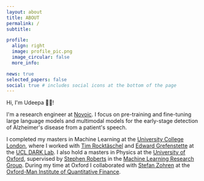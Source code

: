```yaml
---
layout: about
title: ABOUT
permalink: /
subtitle:

profile:
  align: right
  image: profile_pic.png
  image_circular: false
  more_info:

news: true
selected_papers: false
social: true # includes social icons at the bottom of the page
---
```


Hi, I'm Udeepa 👋🏾!

I'm a research engineer at <a href="https://novoic.com/">Novoic</a>. I focus on pre-training and fine-tuning large language models and multimodal models for the early-stage detection of Alzheimer's disease from a patient's speech.

I completed my masters in Machine Learning at the <a href="https://www.ucl.ac.uk/">University College London</a>, where I worked with <a href="https://rockt.github.io/">Tim Rocktäschel</a> and <a href="https://www.egrefen.com/">Edward Grefenstette</a> at the <a href="https://ucldark.com/">UCL DARK Lab</a>. I also hold a masters in Physics at the <a href="https://www.ox.ac.uk/">University of Oxford</a>, supervised by <a href="https://www.robots.ox.ac.uk/~sjrob/">Stephen Roberts</a> in the <a href="https://www.robots.ox.ac.uk/~parg/">Machine Learning Research Group</a>. During my time at Oxford I collaborated with <a href="https://eng.ox.ac.uk/people/stefan-zohren/">Stefan Zohren</a> at the <a href="https://oxford-man.ox.ac.uk/">Oxford-Man Institute of Quantitative Finance</a>.
